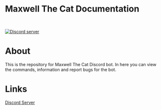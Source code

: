 # Maxwell The Cat Documentation

  </p>
	  <br />
	  <p>
		        <a href="https://discord.gg/ZWy9BttWc8"><img src="https://img.shields.io/discord/222078108977594368?color=5865F2&logo=discord&logoColor=white" alt="Discord server" /></a>

# About
This is the repository for Maxwell The Cat Discord bot. In here you can view the commands, information and report bugs for the bot.

# Links
[Discord Server](https://discord.gg/ZWy9BttWc8)
